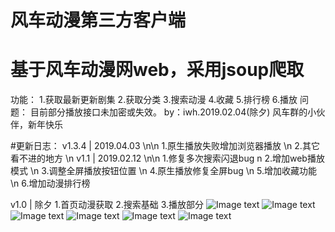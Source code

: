 # 风车动漫第三方客户端
# 基于风车动漫网web，采用jsoup爬取
功能：
1.获取最新更新剧集
2.获取分类
3.搜索动漫
4.收藏
5.排行榜
6.播放
问题：
  目前部分播放接口未加密或失效。
  by：iwh.2019.02.04(除夕)
  风车群的小伙伴，新年快乐


  #更新日志：
   v1.3.4 | 2019.04.03 \n\n
       1.原生播放失败增加浏览器播放 \n
       2.其它看不进的地方 \n
   v1.1 | 2019.02.12 \n\n
    1.修复多次搜索闪退bug n
    2.增加web播放模式 \n
    3.调整全屏播放按钮位置 \n
    4.原生播放修复全屏bug \n
    5.增加收藏功能 \n
    6.增加动漫排行榜

   v1.0 | 除夕
   1.首页动漫获取
   2.搜索基础
   3.播放部分
  ![Image text](./examples_img/1.png)
  ![Image text](./examples_img/2.png)
  ![Image text](./examples_img/3.png)
  ![Image text](./examples_img/4.png)
  ![Image text](./examples_img/5.png)
  ![Image text](./examples_img/6.png)